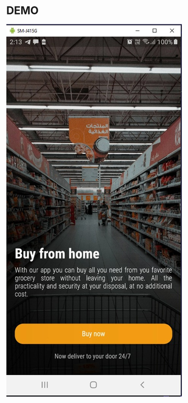 # DEMO

![demo](https://github.com/Hallessandro/store_initial_screen_prototype/blob/master/assets/images/demo.jpg)
